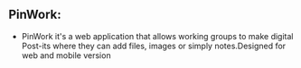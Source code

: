 ## PinWork:
* PinWork it's a web application that allows working groups to make digital Post-its where they can add files, images or simply notes.Designed for web and mobile version